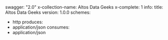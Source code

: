 swagger: "2.0"
x-collection-name: Altos Data Geeks
x-complete: 1
info:
  title: Altos Data Geeks
  version: 1.0.0
schemes:
- http
produces:
- application/json
consumes:
- application/json